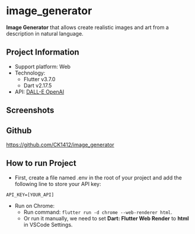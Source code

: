 # image_generator

**Image Generator** that allows create realistic images and art from a description in natural language.

## Project Information

- Support platform: Web
- Technology:
    - Flutter v3.7.0
    - Dart v2.17.5
- API: [DALL-E OpenAI](https://platform.openai.com/docs/api-reference/images/create)

## Screenshots

## Github

https://github.com/CK1412/image_generator

## How to run Project

- First, create a file named .env in the root of your project and add the following line to store your API key:

```env
API_KEY=[YOUR_API]   
```

- Run on Chrome: 
    - Run command: `flutter run -d chrome --web-renderer html`.
    - Or run it manually, we need to set **Dart: Flutter Web Render** to **html** in VSCode Settings.
    